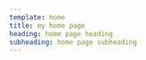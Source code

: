 ```yaml
---
template: home
title: my home page
heading: home page heading
subheading: home page subheading
---
```

